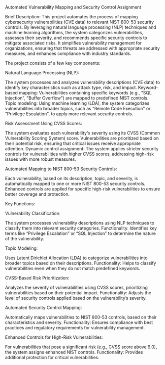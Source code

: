 Automated Vulnerability Mapping and Security Control Assignment

Brief Description:
This project automates the process of mapping cybersecurity vulnerabilities (CVE data) to relevant NIST 800-53 security controls. By leveraging natural language processing (NLP) techniques and machine learning algorithms, the system categorizes vulnerabilities, assesses their severity, and recommends specific security controls to mitigate associated risks. It simplifies vulnerability management for organizations, ensuring that threats are addressed with appropriate security measures, and enhances compliance with industry standards.

The project consists of a few key components:

Natural Language Processing (NLP):

The system processes and analyzes vulnerability descriptions (CVE data) to identify key characteristics such as attack type, risk, and impact.
Keyword-based mapping: Vulnerabilities containing specific keywords (e.g., "SQL Injection", "Buffer Overflow") are mapped to predefined NIST controls.
Topic modeling: Using machine learning (LDA), the system categorizes vulnerabilities into broader topics, such as "Remote Code Execution" or "Privilege Escalation", to apply more relevant security controls.

Risk Assessment Using CVSS Scores:

The system evaluates each vulnerability's severity using its CVSS (Common Vulnerability Scoring System) score. Vulnerabilities are prioritized based on their potential risk, ensuring that critical issues receive appropriate attention.
Dynamic control assignment: The system applies stricter security controls for vulnerabilities with higher CVSS scores, addressing high-risk issues with more robust measures.

Automated Mapping to NIST 800-53 Security Controls:

Each vulnerability, based on its description, topic, and severity, is automatically mapped to one or more NIST 800-53 security controls.
Enhanced controls are applied for specific high-risk vulnerabilities to ensure better coverage and protection.

Key Functions:

Vulnerability Classification:

The system processes vulnerability descriptions using NLP techniques to classify them into relevant security categories.
Functionality: Identifies key terms like “Privilege Escalation” or “SQL Injection” to determine the nature of the vulnerability.

Topic Modeling:

Uses Latent Dirichlet Allocation (LDA) to categorize vulnerabilities into broader topics based on their descriptions.
Functionality: Helps to classify vulnerabilities even when they do not match predefined keywords.

CVSS-Based Risk Prioritization:

Analyzes the severity of vulnerabilities using CVSS scores, prioritizing vulnerabilities based on their potential impact.
Functionality: Adjusts the level of security controls applied based on the vulnerability’s severity.

Automated Security Control Mapping:

Automatically maps vulnerabilities to NIST 800-53 controls, based on their characteristics and severity.
Functionality: Ensures compliance with best practices and regulatory requirements for vulnerability management.

Enhanced Controls for High-Risk Vulnerabilities:

For vulnerabilities that pose a significant risk (e.g., CVSS score above 9.0), the system assigns enhanced NIST controls.
Functionality: Provides additional protection for critical vulnerabilities.
